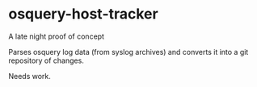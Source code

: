 # osquery-host-tracker

A late night proof of concept

Parses osquery log data (from syslog archives) and converts it into a
git repository of changes.

Needs work.
